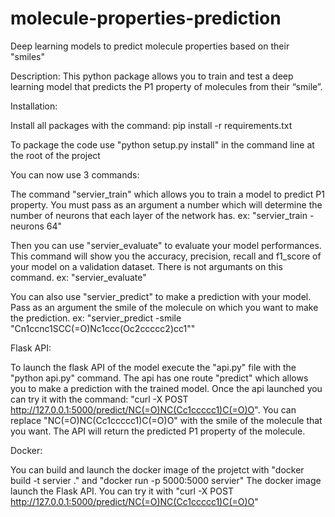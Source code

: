# molecule-properties-prediction
Deep learning models to predict molecule properties based on their "smiles"

Description: This python package allows you to train and test a deep learning model that predicts the P1 property of molecules from their “smile”.

Installation:

Install all packages with the command:
pip install -r requirements.txt

To package the code use "python setup.py install" in the command line at the root of the project

You can now use 3 commands:

The command "servier_train" which allows you to train a model to predict P1 property.
You must pass as an argument a number which will determine the number of neurons that each layer of the network has.
ex: "servier_train -neurons 64"

Then you can use "servier_evaluate" to evaluate your model performances.
This command will show you the accuracy, precision, recall and f1_score of your model on a validation dataset.
There is not argumants on this command.
ex: "servier_evaluate"

You can also use "servier_predict" to make a prediction with your model.
Pass as an argument the smile of the molecule on which you want to make the prediction.
ex: "servier_predict -smile "Cn1ccnc1SCC(=O)Nc1ccc(Oc2ccccc2)cc1""

Flask API:

To launch the flask API of the model execute the "api.py" file with the "python api.py" command.
The api has one route "predict" which allows you to make a prediction with the trained model.
Once the api launched you can try it with the command: "curl -X POST http://127.0.0.1:5000/predict/NC(=O)NC(Cc1ccccc1)C(=O)O".
You can replace "NC(=O)NC(Cc1ccccc1)C(=O)O" with the smile of the molecule that you want.
The API will return the predicted P1 property of the molecule.

Docker:

You can build and launch the docker image of the projetct with "docker build -t servier ." and "docker run -p 5000:5000 servier"
The docker image launch the Flask API.
You can try it with "curl -X POST http://127.0.0.1:5000/predict/NC(=O)NC(Cc1ccccc1)C(=O)O"